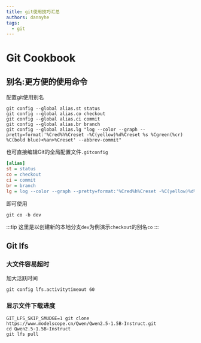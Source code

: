 ```yaml
---
title: git使用技巧汇总
authors: dannyhe
tags:
  - git
---
```


# Git Cookbook

## 别名:更方便的使用命令

配置git使用别名
~~~shell
git config --global alias.st status
git config --global alias.co checkout
git config --global alias.ci commit
git config --global alias.br branch
git config --global alias.lg "log --color --graph --pretty=format:'%Cred%h%Creset -%C(yellow)%d%Creset %s %Cgreen(%cr) %C(bold blue)<%an>%Creset' --abbrev-commit"
~~~

也可直接编辑Git的全局配置文件`.gitconfig`
~~~ini
[alias]
st = status
co = checkout
ci = commit
br = branch
lg = log --color --graph --pretty=format:'%Cred%h%Creset -%C(yellow)%d%Creset %s %Cgreen(%cr) %C(bold blue)<%an>%Creset' --abbrev-commit
~~~

即可使用
~~~
git co -b dev
~~~

:::tip
这里是以创建新的本地分支`dev`为例演示`checkout`的别名`co`
:::

## Git lfs 

### 大文件容易超时
加大活跃时间
~~~
git config lfs.activitytimeout 60
~~~

### 显示文件下载进度

~~~
GIT_LFS_SKIP_SMUDGE=1 git clone https://www.modelscope.cn/Qwen/Qwen2.5-1.5B-Instruct.git
cd Qwen2.5-1.5B-Instruct
git lfs pull
~~~

